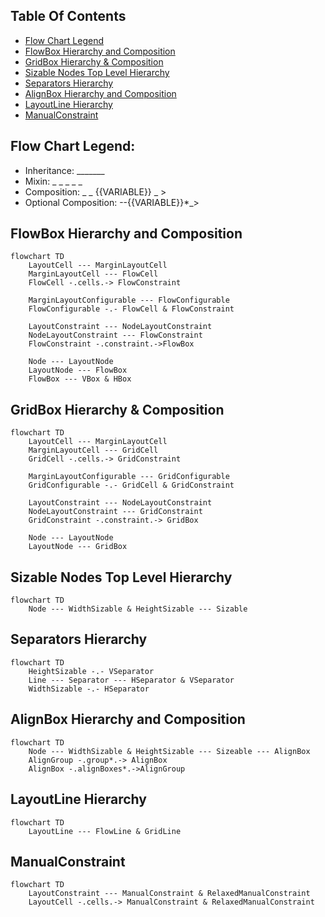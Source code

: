 ## Table Of Contents
- [Flow Chart Legend](#Flow-Chart-Legend)
- [FlowBox Hierarchy and Composition](#FlowBox-Hierarchy-and-Composition)
- [GridBox Hierarchy & Composition](#GridBox-Hierarchy-and-Composition)
- [Sizable Nodes Top Level Hierarchy](#Sizable-Nodes-Top-Level-Hierarchy)
- [Separators Hierarchy](#Separators-Hierarchy)
- [AlignBox Hierarchy and Composition](#AlignBox-Hierarchy-and-Composition)
- [LayoutLine Hierarchy](#LayoutLine-Hierarchy)
- [ManualConstraint](#ManualConstraint)


## Flow Chart Legend:
- Inheritance: _______
- Mixin: _ _ _ _ _
- Composition: _ _ {{VARIABLE}} _ >
- Optional Composition: --{{VARIABLE}}*_>

## FlowBox Hierarchy and Composition
```mermaid
flowchart TD
    LayoutCell --- MarginLayoutCell
    MarginLayoutCell --- FlowCell
    FlowCell -.cells.-> FlowConstraint
    
    MarginLayoutConfigurable --- FlowConfigurable
    FlowConfigurable -.- FlowCell & FlowConstraint
    
    LayoutConstraint --- NodeLayoutConstraint
    NodeLayoutConstraint --- FlowConstraint
    FlowConstraint -.constraint.->FlowBox

    Node --- LayoutNode
    LayoutNode --- FlowBox
    FlowBox --- VBox & HBox

 ```

## GridBox Hierarchy & Composition
```mermaid
flowchart TD
    LayoutCell --- MarginLayoutCell
    MarginLayoutCell --- GridCell
    GridCell -.cells.-> GridConstraint
    
    MarginLayoutConfigurable --- GridConfigurable
    GridConfigurable -.- GridCell & GridConstraint
    
    LayoutConstraint --- NodeLayoutConstraint
    NodeLayoutConstraint --- GridConstraint
    GridConstraint -.constraint.-> GridBox
    
    Node --- LayoutNode
    LayoutNode --- GridBox

 ```

## Sizable Nodes Top Level Hierarchy
```mermaid
flowchart TD
    Node --- WidthSizable & HeightSizable --- Sizable
```

## Separators Hierarchy
```mermaid
flowchart TD
    HeightSizable -.- VSeparator
    Line --- Separator --- HSeparator & VSeparator
    WidthSizable -.- HSeparator
```

## AlignBox Hierarchy and Composition
```mermaid
flowchart TD
    Node --- WidthSizable & HeightSizable --- Sizeable --- AlignBox
    AlignGroup -.group*.-> AlignBox
    AlignBox -.alignBoxes*.->AlignGroup
```

## LayoutLine Hierarchy
```mermaid
flowchart TD
    LayoutLine --- FlowLine & GridLine

```

## ManualConstraint
```mermaid
flowchart TD
    LayoutConstraint --- ManualConstraint & RelaxedManualConstraint
    LayoutCell -.cells.-> ManualConstraint & RelaxedManualConstraint
```
